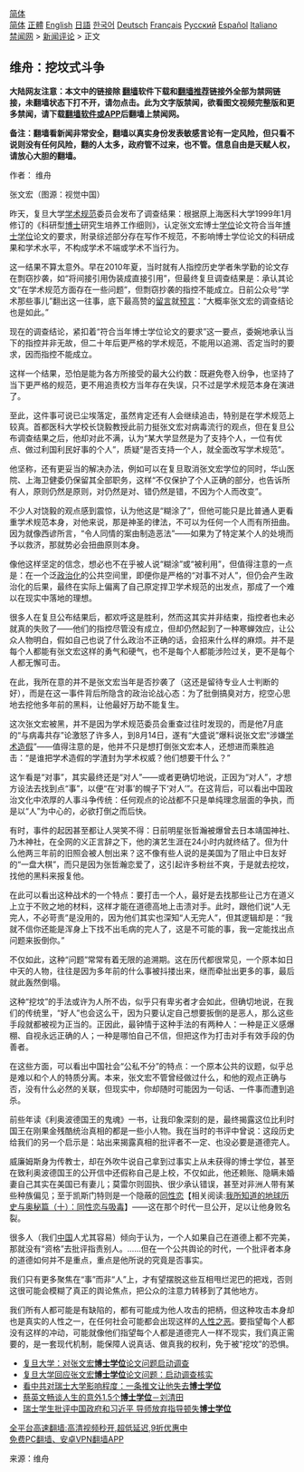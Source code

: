  <!-- 面包屑导航 --> <div class="breadcrumb"><!-- GTranslate: https://gtranslate.io/ -->  <div class="switcher notranslate">  <div class="selected">  <a href="#" onclick="return false;"> 简体</a>  </div>  <div class="option">  <a href="https://www.bannedbook.org" onclick="doGTranslate('zh-CN|zh-CN');jQuery('div.switcher div.selected a').html(jQuery(this).html());return false;" title="简体中文" class="nturl selected"> 简体</a>  <a href="https://www.bannedbook.org/zh-tw/" onclick="doGTranslate('zh-CN|zh-TW');jQuery('div.switcher div.selected a').html(jQuery(this).html());return false;" title="繁體中文" class="nturl"> 正體</a>  <a href="https://www.bannedbook.org/en/" onclick="doGTranslate('zh-CN|en');jQuery('div.switcher div.selected a').html(jQuery(this).html());return false;" title="English" class="nturl"> English</a>  <a href="https://www.bannedbook.org/ja/" onclick="doGTranslate('zh-CN|ja');jQuery('div.switcher div.selected a').html(jQuery(this).html());return false;" title="日本語" class="nturl"> 日語</a>  <a href="https://www.bannedbook.org/ko/" onclick="doGTranslate('zh-CN|ko');jQuery('div.switcher div.selected a').html(jQuery(this).html());return false;" title="한국어" class="nturl"> 한국어</a>  <a href="https://www.bannedbook.org/de/" onclick="doGTranslate('zh-CN|de');jQuery('div.switcher div.selected a').html(jQuery(this).html());return false;" title="Deutsch" class="nturl"> Deutsch</a>  <a href="https://www.bannedbook.org/fr/" onclick="doGTranslate('zh-CN|fr');jQuery('div.switcher div.selected a').html(jQuery(this).html());return false;" title="Français" class="nturl"> Français</a>  <a href="https://www.bannedbook.org/ru/" onclick="doGTranslate('zh-CN|ru');jQuery('div.switcher div.selected a').html(jQuery(this).html());return false;" title="Русский" class="nturl"> Русский</a>  <a href="https://www.bannedbook.org/es/" onclick="doGTranslate('zh-CN|es');jQuery('div.switcher div.selected a').html(jQuery(this).html());return false;" title="Español" class="nturl"> Español</a>  <a href="https://www.bannedbook.org/it/" onclick="doGTranslate('zh-CN|it');jQuery('div.switcher div.selected a').html(jQuery(this).html());return false;" title="Italiano" class="nturl"> Italiano</a>  </div>  </div>      <div class='breadcrumb-sub'><!-- Breadcrumb NavXT 6.3.0 --> <a href="https://www.bannedbook.org/" class="home">禁闻网</a> &gt; <a href="https://www.bannedbook.org/bnews/comments/" class="category">新闻评论</a> &gt; 正文</div></div><h2>维舟：挖坟式斗争</h2> <p class="notice"><b>大陆网友注意：本文中的链接除 <a href="https://github.com/bannedbook/fanqiang" >翻墙</a>软件下载和<a href="https://github.com/killgcd/justmysocks/blob/master/README.md">翻墙推荐</a>链接外全部为禁网链接，未翻墙状态下打不开，请勿点击。此为文字版禁闻，欲看图文视频完整版和更多禁闻，请下载<a href="https://github.com/bannedbook/fanqiang">翻墙软件或APP</a>后翻墙上禁闻网。</p><p>备注：翻墙看新闻非常安全，翻墙以真实身份发表敏感言论有一定风险，但只看不说则没有任何风险，翻的人太多，政府管不过来，也不管。信息自由是天赋人权，请放心大胆的翻墙。</b></p>  <div class="entry"> <p>作者： 维舟</p> <p id="conimg">张文宏（图源：视觉中国）</p> <p>昨天，复旦大学<a href="https://www.bannedbook.org/bnews/tag/%E5%AD%A6%E6%9C%AF/" class="st_tag internal_tag" rel="tag" title="标签 学术 下的日志">学术</a><a href="https://www.bannedbook.org/bnews/tag/%E8%A7%84%E8%8C%83/" class="st_tag internal_tag" rel="tag" title="标签 规范 下的日志">规范</a>委员会发布了调查结果：根据原上海医科大学1999年1月修订的《科研型<a href="https://www.bannedbook.org/bnews/tag/%E5%8D%9A%E5%A3%AB/" class="st_tag internal_tag" rel="tag" title="标签 博士 下的日志">博士</a>研究生培养工作细则》，认定张文宏博士<a href="https://www.bannedbook.org/bnews/tag/%E5%AD%A6%E4%BD%8D/" class="st_tag internal_tag" rel="tag" title="标签 学位 下的日志">学位</a>论文符合当年<a href="https://www.bannedbook.org/bnews/tag/%E5%8D%9A%E5%A3%AB%E5%AD%A6%E4%BD%8D/" class="st_tag internal_tag" rel="tag" title="标签 博士学位 下的日志">博士学位</a>论文的要求，附录综述部分存在写作不规范，不影响博士学位论文的科研成果和学术水平，不构成学术不端或学术不当行为。</p> <p>这一结果不算太意外。早在2010年夏，当时就有人指控历史学者朱学勤的论文存在剽窃抄袭，如“将间接引用伪装成直接引用”，但最终复旦调查结果是：承认其论文“在学术规范方面存在一些问题”，但剽窃抄袭的指控不能成立。日前公众号“学术那些事儿”翻出这一往事，底下最高赞的<span class='wp_keywordlink'><a href="https://www.bannedbook.org/bnews/tougao/" title="留言" target="_blank">留言</a></span>就<span class='wp_keywordlink'><a href="https://www.bannedbook.org/forum5/" title="预言玄学禁书下载" rel="nofollow">预言</a></span>：“大概率张文宏的调查结论也是如此。”</p> <p>现在的调查结论，紧扣着“符合当年博士学位论文的要求”这一要点，委婉地承认当下的指控并非无故，但二十年后更严格的学术规范，不能用以追溯、否定当时的要求，因而指控不能成立。</p> <p>这样一个结果，恐怕是能为各方所接受的最大公约数：既避免卷入纷争，也坚持了当下更严格的规范，更不用追责校方当年存在失误，只不过是学术规范本身在演进了。</p>  <p>至此，这件事可说已尘埃落定，虽然肯定还有人会继续追击，特别是在学术规范上较真。首都医科大学校长饶毅教授此前力挺张文宏对病毒流行的观点，但在复旦公布调查结果之后，他却对此不满，认为“某大学显然是为了支持个人，一位有优点、做过利国利民好事的个人”，质疑“是否支持一个人，就全面改写学术规范”。</p> <p>他坚称，还有更妥当的解决办法，例如可以在复旦取消张文宏学位的同时，华山医院、上海卫健委仍保留其全部职务，这样“不仅保护了个人正确的部分，也告诉所有人，原则仍然是原则，对仍然是对、错仍然是错，不因为个人而改变”。</p> <p>不少人对饶毅的观点感到震惊，认为他这是“糊涂了”，但他可能只是比普通人更看重学术规范本身，对他来说，那是神圣的律法，不可以为任何一个人而有所扭曲。因为就像西谚所言，“令人同情的案由制造恶法”——如果为了特定某个人的处境而予以救济，那就势必会扭曲原则本身。</p> <p>像他这样坚定的信念，想必也不在乎被人说“糊涂”或“被利用”，但值得注意的一点是：在一个泛<a href="https://www.bannedbook.org/bnews/tag/%E6%94%BF%E6%B2%BB%E5%8C%96/" class="st_tag internal_tag" rel="tag" title="标签 政治化 下的日志">政治化</a>的公共空间里，即便你是严格的“对事不对人”，但仍会产生政治化的后果，最终在实际上偏离了自己原定捍卫学术规范的出发点，那成了一个难以在现实中落地的理想。</p> <p>很多人在复旦公布结果后，都欢呼这是胜利，然而这其实并非结束，指控者也未必就真的失败了——他们的指控尽管没有成立，但却仍然起到了一种寒蝉效应，让公众人物明白，假如自己也说了什么政治不正确的话，会招来什么样的麻烦。并不是每个人都能有张文宏这样的勇气和硬气，也不是每个人都能涉险过关，更不是每个人都无懈可击。</p> <p>在此，我所在意的并不是张文宏当年是否抄袭了（这还是留待专业人士判断的好），而是在这一事件背后所隐含的政治论战心态：为了批倒搞臭对方，挖空心思地去挖他多年前的黑料，让他最好万劫不能复生。</p>  <p>这次张文宏被黑，并不是因为学术规范委员会重查过往时发现的，而是他7月底的“与病毒共存”论激怒了许多人，到8月14日，遂有“大盛说”爆料说张文宏“涉嫌<a href="https://www.bannedbook.org/bnews/tag/%E5%AD%A6%E6%9C%AF%E9%80%A0%E5%81%87/" class="st_tag internal_tag" rel="tag" title="标签 学术造假 下的日志">学术造假</a>”——值得注意的是，他并不只是想打倒张文宏本人，还想进而乘胜追击：“是谁把学术造假的学渣封为学术权威？他们想要干什么？”</p> <p>这乍看是“对事”，其实最终还是“对人”——或者更确切地说，正因为“对人”，才想方设法去找到点“事”，以便“在‘对事’的幌子下‘对人’”。在这背后，可以看出中国政治文化中浓厚的人事斗争传统：任何观点的论战都不只是单纯理念层面的争执，而是以“人”为中心的，必欲打倒之而后快。</p> <p>有时，事件的起因甚至都让人哭笑不得：日前明星张哲瀚被爆曾去日本靖国神社、乃木神社，在全网的义正言辞之下，他的演艺生涯在24小时内就终结了。但为什么他两三年前的旧照会被人刨出来？这不像有些人说的是美国为了阻止中日友好的“一盘大棋”，而只是因为张哲瀚恋爱了，这引起许多粉丝不爽，于是就去挖坟，找他的黑料来报复他。</p> <p>在此可以看出这种战术的一个特点：要打击一个人，最好是去找那些让己方在道义上立于不败之地的材料，这样才能在道德高地上击溃对手。此时，跟他们说“人无完人，不必苛责”是没用的，因为他们其实也深知“人无完人”，但其逻辑却是：“我就不信你还能是浑身上下找不出毛病的完人了，这是不可能的事，我一定能找出点问题来扳倒你。”</p> <p>不仅如此，这种“问题”常常有着无限的追溯期。这在历代都很常见，一个原本如日中天的人物，往往是因为多年前的什么事被抖搂出来，继而牵扯出更多的事，最后就此轰然倒塌。</p> <p>这种“挖坟”的手法或许为人所不齿，似乎只有卑劣者才会如此，但确切地说，在我们的传统里，“好人”也会这么干，因为只要认定自己想要扳倒的是恶人，那么这些手段就都被视为正当的。正因此，最钟情于这种手法的有两种人：一种是正义感爆棚、自视永远正确的人；一种是哪怕自己不信，但把这作为打击对手有效手段的伪善者。</p>  <p>在这些方面，可以看出中国社会“公私不分”的特点：一个原本公共的议题，似乎总是难以和个人的特质分离。本来，张文宏不管曾经做过什么，和他的观点正确与否，没有什么必然的关联，但现实中，你却随时可能因为一句话、一件事而遭到追杀。</p> <p>前些年读《利奥波德国王的鬼魂》一书，让我印象深刻的是，最终揭露这位比利时国王在刚果金残酷统治真相的都是一些小人物。我在当时的书评中曾说：这段历史给我们的另一个启示是：站出来揭露真相的批评者不一定、也没必要是道德完人。</p> <p>威廉姆斯身为传教士，却在外吹牛说自己拿到过事实上从未获得的博士学位，甚至在致利奥波德国王的公开信中还假称自己是上校，不仅如此，他还赖账、隐瞒未婚妻自己其实在美国已有妻儿；莫雷尔则固执、很少承认错误，甚至对非洲人带有某些种族偏见；至于凯斯门特则是一个隐蔽的<span class='wp_keywordlink'><a href="https://www.bannedbook.org/forum57/topic6302.html" title="我所知道的地球历史与奥秘篇（十）：同性恋与吸毒" target="_blank">同性恋</a></span>【相关阅读:<a href='https://www.bannedbook.org/forum57/topic6302.html' target='_blank'>我所知道的地球历史与奥秘篇（十）：同性恋与吸毒</a>】——这在那个时代一旦公开，足以让他身败名裂。</p> <p>很多人（我们<span class='wp_keywordlink_affiliate'><a href="https://www.bannedbook.org/" title="中国" target="_blank">中国</a></span>人尤其容易）倾向于认为，一个人如果自己在道德上都不完美，那就没有“资格”去批评指责别人。……但在一个公共舆论的时代，一个批评者本身的道德如何并不是重点，重点是他所说的究竟是否事实。</p> <p>我们只有更多聚焦在“事”而非“人”上，才有望摆脱这些互相甩烂泥巴的把戏，否则这很可能会模糊了真正的舆论焦点，把公众的注意力转移到了其他地方。</p> <p>我们所有人都可能是有缺陷的，都有可能成为他人攻击的把柄，但这种攻击本身却也是真实的人性之一，在任何社会可能都会出现这样的<a href="https://www.bannedbook.org/bnews/tag/%e4%ba%ba%e6%80%a7%e4%b9%8b%e6%81%b6/" class="st_tag internal_tag" rel="tag" title="标签 人性之恶 下的日志">人性之恶</a>。要指望每个人都没有这样的冲动，可能就像他们指望每个人都是道德完人一样不现实，我们真正需要的，是一套现代机制，能保障人说真话、做真我的权利，免于被“挖坟”的恐惧。</p>  <ul class='op-related-articles' title='相关阅读'> <li><a href='https://www.bannedbook.org/bnews/headline/20210816/1606915.html' target='_blank'>复旦大学：对张文宏<b>博士学位</b>论文问题启动调查</a></li> <li><a href='https://www.bannedbook.org/bnews/baitai/20210815/1606674.html' target='_blank'>复旦大学回应张文宏<b>博士学位</b>论文问题：启动调查核实</a></li> <li><a href='https://www.bannedbook.org/bnews/comments/20210809/1602982.html' target='_blank'>看中共对瑞士大学影响程度：一条推文让他失去<b>博士学位</b></a></li> <li><a href='https://www.bannedbook.org/bnews/taiwannews/20210806/1601569.html' target='_blank'>蔡英文畅谈人生的意外1.5个<b>博士学位</b>－刘清田</a></li> <li><a href='https://www.bannedbook.org/bnews/headline/20210805/1600948.html' target='_blank'>瑞士学生批评中国政府和习近平 导师放弃指导顿失<b>博士学位</b></a></li> </ul> <p class="texttj"> <a href="https://github.com/bannedbook/fanqiang/wiki/V2ray%E6%9C%BA%E5%9C%BA" target="_blank">全平台高速翻墙:高清视频秒开,超低延迟,9折优惠中</a><br/> <a href="https://github.com/bannedbook/fanqiang/wiki/%E7%A6%81%E9%97%BB%E7%BD%91%E5%AE%89%E5%8D%93%E7%BF%BB%E5%A2%99%E6%96%B0%E9%97%BBAPP" target="_blank">免费PC翻墙、安卓VPN翻墙APP</a></p><p> 来源：维舟 </p><a name='sharetosocial'></a>  <div style="margin-bottom:5px;padding-bottom:5px;clear:both"> <div id="archive-pix-1" class="banner-ads"> <!-- AuctionX Display platform tag START --> <div id="26318x728x90x621x_ADSLOT2" clicktrack="%%CLICK_URL_ESC%%"></div> <!-- AuctionX Display platform tag END --> </div> <div id="archive-pix-2" class="banner-ads"> <!-- AuctionX Display platform tag START --> <div id="26315x300x250x621x_ADSLOT2" clicktrack="%%CLICK_URL_ESC%%"></div> <!-- AuctionX Display platform tag END --> </div> </div>  <div id="archive-pix-1" class="banner-ads"> <!-- AuctionX Display platform tag START --> <div id="26318x728x90x621x_ADSLOT3" clicktrack="%%CLICK_URL_ESC%%"></div> <!-- AuctionX Display platform tag END --> </div> </div><!--END ENTRY--> 